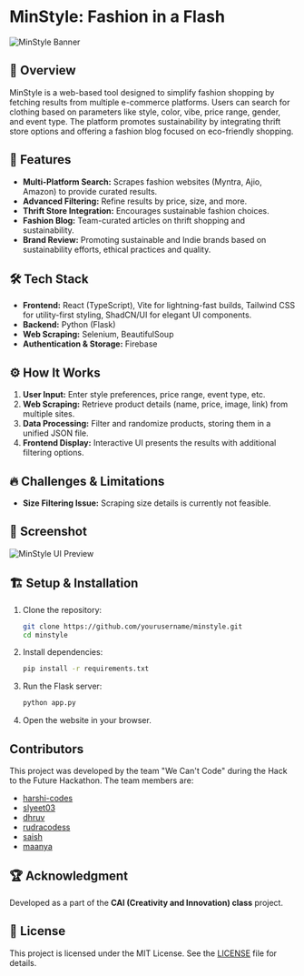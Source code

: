 # MinStyle: Fashion in a Flash

![MinStyle Banner]()

## 🚀 Overview

MinStyle is a web-based tool designed to simplify fashion shopping by fetching results from multiple e-commerce platforms. Users can search for clothing based on parameters like style, color, vibe, price range, gender, and event type. The platform promotes sustainability by integrating thrift store options and offering a fashion blog focused on eco-friendly shopping.

## 🌟 Features

- **Multi-Platform Search:** Scrapes fashion websites (Myntra, Ajio, Amazon) to provide curated results.
- **Advanced Filtering:** Refine results by price, size, and more.
- **Thrift Store Integration:** Encourages sustainable fashion choices.
- **Fashion Blog:** Team-curated articles on thrift shopping and sustainability.
- **Brand Review:** Promoting sustainable and Indie brands based on sustainability efforts, ethical practices and quality.

## 🛠️ Tech Stack

- **Frontend:** React (TypeScript),
Vite for lightning-fast builds,
Tailwind CSS for utility-first styling,
ShadCN/UI for elegant UI components.
- **Backend:** Python (Flask)
- **Web Scraping:** Selenium, BeautifulSoup
- **Authentication & Storage:** Firebase

## ⚙️ How It Works

1. **User Input:** Enter style preferences, price range, event type, etc.
2. **Web Scraping:** Retrieve product details (name, price, image, link) from multiple sites.
3. **Data Processing:** Filter and randomize products, storing them in a unified JSON file.
4. **Frontend Display:** Interactive UI presents the results with additional filtering options.

## 🔥 Challenges & Limitations

- **Size Filtering Issue:** Scraping size details is currently not feasible.

## 📸 Screenshot

![MinStyle UI Preview]()

## 🏗️ Setup & Installation

1. Clone the repository:
   ```bash
   git clone https://github.com/yourusername/minstyle.git
   cd minstyle
   ```
2. Install dependencies:
   ```bash
   pip install -r requirements.txt
   ```
3. Run the Flask server:
   ```bash
   python app.py
   ```
4. Open the website in your browser.

## Contributors

This project was developed by the team "We Can't Code" during the Hack to the Future Hackathon. The team members are:

- [harshi-codes](https://github.com/harshi-codes)
- [slyeet03](https://github.com/slyeet03)
- [dhruv](https://www.linkedin.com/in/dhruv-sharda-8a6231239/)
- [rudracodess](https://www.linkedin.com/in/rudracodes)
- [saish]()
- [maanya](https://www.linkedin.com/in/maanya-jajodia-3905a7336/)

## 🏆 Acknowledgment

Developed as a part of the **CAI (Creativity and Innovation) class** project.

## 📜 License

This project is licensed under the MIT License. See the [LICENSE](LICENSE) file for details.
